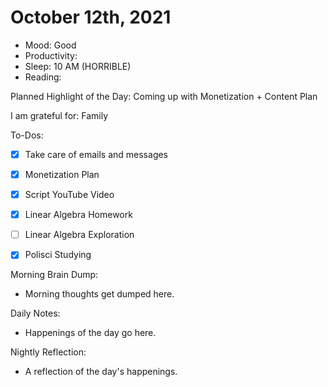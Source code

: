 # October 12th, 2021

- Mood: Good
- Productivity: 
- Sleep: 10 AM (HORRIBLE)
- Reading: 

Planned Highlight of the Day: Coming up with Monetization + Content Plan

I am grateful for: Family

To-Dos:
- [x] Take care of emails and messages
- [x] Monetization Plan
- [x] Script YouTube Video
- [x] Linear Algebra Homework
- [ ] Linear Algebra Exploration
- [x] Polisci Studying


Morning Brain Dump:
- Morning thoughts get dumped here.

Daily Notes:
- Happenings of the day go here.


Nightly Reflection: 
- A reflection of the day's happenings.





